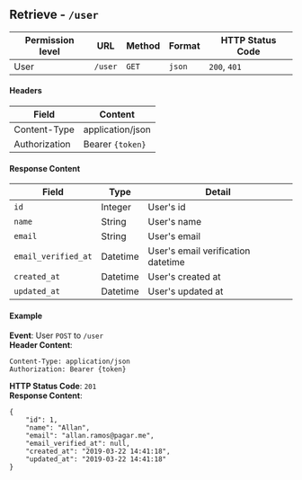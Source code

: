 ## Retrieve - `/user`


| Permission level  |   URL| Method  | Format   |  HTTP Status Code |
|---|---|---|---|---|
|  User |  `/user` |   `GET` |  `json` |  `200`, `401` |

#### Headers
|  Field | Content  |
|---|---|
|  Content-Type | application/json  |
|  Authorization | Bearer `{token}` |


#### Response Content
|  Field | Type  |Detail   |
|---|---|---|
|  `id`|  Integer |  User's id |
|  `name`|  String |  User's name |
|  `email`|  String |  User's email |
|  `email_verified_at`|  Datetime |  User's email verification datetime |
|  `created_at`|  Datetime |  User's created at |
|  `updated_at`|  Datetime |  User's updated at |

#### Example

**Event**: User `POST` to `/user`  
**Header Content**:
```
Content-Type: application/json
Authorization: Bearer {token}
```

**HTTP Status Code**: `201`  
**Response Content**:
```
{
    "id": 1,
    "name": "Allan",
    "email": "allan.ramos@pagar.me",
    "email_verified_at": null,
    "created_at": "2019-03-22 14:41:18",
    "updated_at": "2019-03-22 14:41:18"
}
```